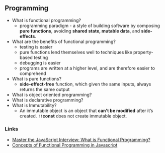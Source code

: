 ## Programming

* What is functional programming?
    * programming paradigm - a style of building software by composing **pure functions**, avoiding **shared state, mutable data**, and **side-effects**.
* What are the benefits of functional programming?
    * testing is easier
    * pure functions lend themselves well to techniques like property-based testing
    * debugging is easier
    * programs are written at a higher level, and are therefore easier to comprehend
* What is pure functions?
    * **side-effect-free** function, which given the same inputs, always returns the same output
* What is object oriented programming?
* What is declarative programming?
* What is Immutability?
    * An immutable object is an object that **can’t be modified** after it’s created. `!!`**const** does not create immutable object.

### Links
* [Master the JavaScript Interview: What is Functional Programming?](https://medium.com/javascript-scene/master-the-javascript-interview-what-is-functional-programming-7f218c68b3a0)
* [Concepts of Functional Programming in Javascript](https://medium.com/the-renaissance-developer/concepts-of-functional-programming-in-javascript-6bc84220d2aa#fa29)
